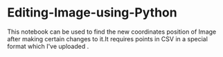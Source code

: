 # Editing-Image-using-Python
This notebook can be used to find the new coordinates position of Image after making certain changes to it.It requires points in CSV in a special format which I've uploaded .
